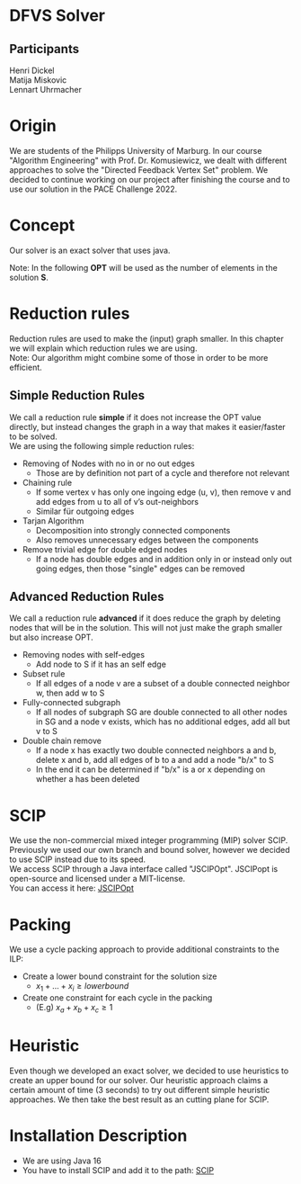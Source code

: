 # DFVS Solver
 
## Participants

Henri Dickel  
Matija Miskovic  
Lennart Uhrmacher

# Origin

We are students of the Philipps University of Marburg. In our course "Algorithm Engineering" with Prof. Dr. Komusiewicz, we dealt with different approaches to solve the "Directed Feedback Vertex Set" problem. We decided to continue working on our project after finishing the course and to use our solution in the PACE Challenge 2022.

# Concept 

Our solver is an exact solver that uses java.   

Note: In the following **OPT** will be used as the number of elements in the solution **S**. 



# Reduction rules

Reduction rules are used to make the (input) graph smaller. 
In this chapter we will explain which reduction rules we are using.   
Note: Our algorithm might combine some of those in order to be more efficient. 

## Simple Reduction Rules

We call a reduction rule **simple** if it does not increase the OPT value directly, but instead changes the graph in a way that makes it easier/faster to be solved.  
We are using the following simple reduction rules:  

- Removing of Nodes with no in or no out edges 
  - Those are by definition not part of a cycle and therefore not relevant  
- Chaining rule
  - If some vertex v has only one ingoing edge (u, v), then remove v and add edges from u to all of v’s out-neighbors
  - Similar für outgoing edges
- Tarjan Algorithm
  - Decomposition into strongly connected components
  - Also removes unnecessary edges between the components
- Remove trivial edge for double edged nodes
  - If a node has double edges and in addition only in or instead only out going edges, then those "single" edges can be removed


## Advanced Reduction Rules

We call a reduction rule **advanced** if it does reduce the graph by deleting nodes that will be in the solution. This will not just make the graph smaller but also increase OPT.

- Removing nodes with self-edges
  - Add node to S if it has an self edge
- Subset rule
  - If all edges of a node v are a subset of a double connected neighbor w, then add w to S
- Fully-connected subgraph
  - If all nodes of subgraph SG are double connected to all other nodes in SG and a node v exists, which has no additional edges, add all but v to S 
- Double chain remove
  - If a node x has exactly two double connected neighbors a and b, delete x and b, add all edges of b to a and add a node "b/x" to S
  - In the end it can be determined if "b/x" is a or x depending on whether a has been deleted

# SCIP

We use the non-commercial mixed integer programming (MIP) solver SCIP. 
Previously we used our own branch and bound solver, however we decided to use SCIP instead due to its speed.  
We access SCIP through a Java interface called "JSCIPOpt". 
JSCIPopt is open-source and licensed under a MIT-license.   
You can access it here: 
<a href="https://github.com/scipopt/JSCIPOpt">JSCIPOpt</a>

# Packing

We use a cycle packing approach to provide additional constraints to the ILP:
- Create a lower bound constraint for the solution size
  - $x_1 + ... + x_i \ge lower bound$
- Create one constraint for each cycle in the packing
  - (E.g) $x_a + x_b + x_c \ge 1$
  
# Heuristic

Even though we developed an exact solver, we decided to use heuristics to create an upper bound for our solver. Our heuristic approach claims a certain amount of time (3 seconds) to try out different simple heuristic approaches. We then take the best result as an cutting plane for SCIP. 

# Installation Description

- We are using Java 16
- You have to install SCIP and add it to the path: <a href="https://www.scipopt.org/index.php#download">SCIP</a>




